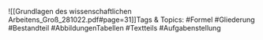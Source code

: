
![[Grundlagen des wissenschaftlichen Arbeitens_Groß_281022.pdf#page=31]]Tags & Topics:
   #Formel
   #Gliederung
   #Bestandteil
   #AbbildungenTabellen
   #Textteils
   #Aufgabenstellung
